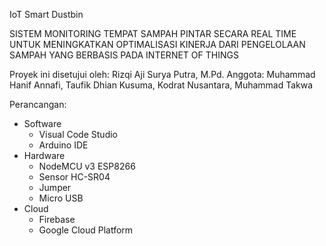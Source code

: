 IoT Smart Dustbin

SISTEM MONITORING TEMPAT SAMPAH PINTAR SECARA REAL TIME UNTUK MENINGKATKAN OPTIMALISASI KINERJA DARI PENGELOLAAN SAMPAH YANG BERBASIS PADA INTERNET OF THINGS

Proyek ini disetujui oleh: Rizqi Aji Surya Putra, M.Pd.
Anggota: Muhammad Hanif Annafi, Taufik Dhian Kusuma, Kodrat Nusantara, Muhammad Takwa

Perancangan:
- Software
  - Visual Code Studio
  - Arduino IDE
- Hardware
  - NodeMCU v3 ESP8266
  - Sensor HC-SR04
  - Jumper
  - Micro USB
- Cloud
  - Firebase
  - Google Cloud Platform
